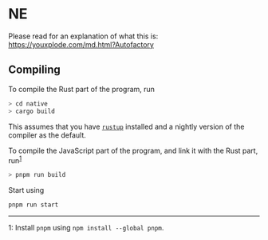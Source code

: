 <!-- markdownlint-disable no-inline-html no-bare-urls line-length header-increment commands-show-output -->

# NE

Please read for an explanation of what this is: https://youxplode.com/md.html?Autofactory

## Compiling

To compile the Rust part of the program, run

```bash
> cd native
> cargo build
```

This assumes that you have [`rustup`](https://rustup.rs/) installed and a nightly version of the compiler as the default.

To compile the JavaScript part of the program, and link it with the Rust part, run<sup>[1](#fn1)</sup>

```bash
> pnpm run build
```

Start using

```bash
pnpm run start
```

---

<a name="fn1">1</a>: Install `pnpm` using `npm install --global pnpm`.
